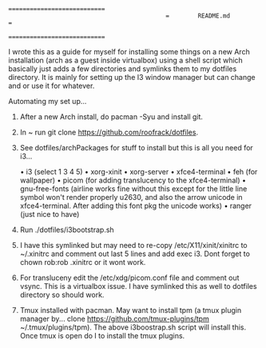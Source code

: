                                                 ===========================
                                                =        README.md        =
                                                ===========================

I wrote this as a guide for myself for installing some things on a new Arch
installation (arch as a guest inside virtualbox) using a shell script which basically just adds a few directories and
symlinks them to my dotfiles directory. It is mainly for setting up the I3
window manager but can change and or use it for whatever.


Automating my set up...


 1. After a new Arch install, do pacman -Syu and install git.

 2. In ~ run git clone https://github.com/roofrack/dotfiles.

 3. See dotfiles/archPackages for stuff to install but this is all you need for i3...

      • i3 (select 1 3 4 5)
      • xorg-xinit
      • xorg-server
      • xfce4-terminal
      • feh (for wallpaper)
      • picom (for adding translucency to the xfce4-terminal)
      • gnu-free-fonts (airline works fine without this except for the little line symbol won't
        render properly u2630, and also the arrow unicode in xfce4-terminal. After adding this
        font pkg the unicode works)
      • ranger (just nice to have)

 4. Run ./dotfiles/i3bootstrap.sh

 5. I have this symlinked but may need to re-copy /etc/X11/xinit/xinitrc to
     ~/.xinitrc and comment out last 5 lines and add exec i3. Dont forget to
     chown rob:rob .xinitrc or it wont work.

 6. For transluceny edit the /etc/xdg/picom.conf file and comment out vsync. This is a
    virtualbox issue. I have symlinked this as well to dotfiles directory so should work.

 7. Tmux installed with pacman. May want to install tpm (a tmux plugin manager by...
    clone https://github.com/tmux-plugins/tpm ~/.tmux/plugins/tpm). The above i3boostrap.sh script
    will install this. Once tmux is open do <prefix>I to install the tmux plugins.
